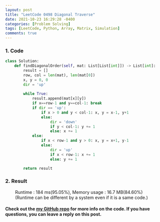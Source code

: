 ```yaml
---
layout: post
title: "LeetCode 0498 Diagonal Traverse"
date: 2021-10-23 16:29:28 -0400
categories: [Problem Solving]
tags: [LeetCode, Python, Array, Matrix, Simulation]
comments: true
---
```


### 1. Code
```python
class Solution:
    def findDiagonalOrder(self, mat: List[List[int]]) -> List[int]:
        result = []
        row, col = len(mat), len(mat[0])
        x, y = 0, 0
        dir = 'up'
        
        while True:
            result.append(mat[x][y])
            if x==row-1 and y==col-1: break
            if dir == 'up':
                if x > 0 and y < col-1: x, y = x-1, y+1
                else:
                    dir = 'down'
                    if y < col-1: y += 1
                    else: x += 1
            else:
                if x < row-1 and y > 0: x, y = x+1, y-1
                else:
                    dir = 'up'
                    if x < row-1: x += 1
                    else: y += 1

        return result
```

### 2. Result
&nbsp;&nbsp;&nbsp;&nbsp;&nbsp;&nbsp;&nbsp;&nbsp;Runtime : 184 ms(95.05%), Memory usage : 16.7 MB(84.60%)  
&nbsp;&nbsp;&nbsp;&nbsp;&nbsp;&nbsp;&nbsp;&nbsp;(Runtime can be different by a system even if it is a same code.)

#### Check out the [my GitHub repo][hyuk-gh] for more info on the code. If you have questions, you can leave a reply on this post.
[hyuk-gh]: https://github.com/dlgur1994/StudyAlgorithms
